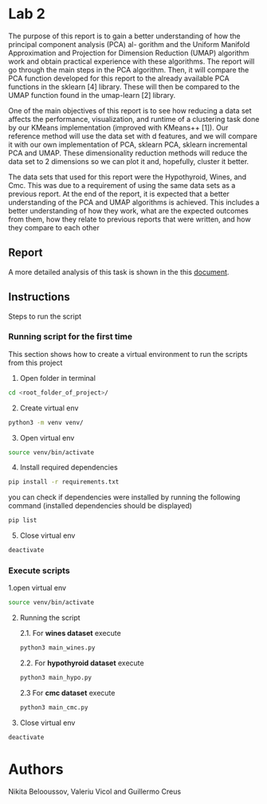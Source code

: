 # Lab 2

The purpose of this report is to gain a better understanding of how the principal component analysis (PCA) al-
gorithm and the Uniform Manifold Approximation and Projection for Dimension Reduction (UMAP) algorithm
work and obtain practical experience with these algorithms. The report will go through the main steps in the PCA
algorithm. Then, it will compare the PCA function developed for this report to the already available PCA functions
in the sklearn [4] library. These will then be compared to the UMAP function found in the umap-learn [2] library.

One of the main objectives of this report is to see how reducing a data set affects the performance, visualization, and
runtime of a clustering task done by our KMeans implementation (improved with KMeans++ [1]). Our reference
method will use the data set with d features, and we will compare it with our own implementation of PCA, sklearn
PCA, sklearn incremental PCA and UMAP. These dimensionality reduction methods will reduce the data set to 2
dimensions so we can plot it and, hopefully, cluster it better.

The data sets that used for this report were the Hypothyroid, Wines, and Cmc. This was due to a requirement of
using the same data sets as a previous report. At the end of the report, it is expected that a better understanding
of the PCA and UMAP algorithms is achieved. This includes a better understanding of how they work, what are
the expected outcomes from them, how they relate to previous reports that were written, and how they compare
to each other

## Report

A more detailed analysis of this task is shown in the this [document](./report.pdf).

## Instructions

Steps to run the script

### Running script for the first time
This section shows how to create a virtual environment to run the scripts from this project
1. Open folder in terminal
```bash
cd <root_folder_of_project>/
```
2. Create virtual env
```bash
python3 -m venv venv/
```
3. Open virtual env
```bash
source venv/bin/activate
```
4. Install required dependencies
```bash
pip install -r requirements.txt
```
you can check if dependencies were installed by running the following command (installed dependencies should be displayed)
```bash
pip list
```

5. Close virtual env
```bash
deactivate
```

### Execute scripts

1.open virtual env
```bash
source venv/bin/activate
```
2. Running the script

	2.1.  For **wines dataset** execute
	```bash
	python3 main_wines.py
	```

	2.2. For **hypothyroid dataset** execute
	```bash
	python3 main_hypo.py
	```
 	2.3 For **cmc dataset** execute
	```bash
	python3 main_cmc.py
	```

3. Close virtual env
```bash
deactivate
```

# Authors

Nikita Belooussov, Valeriu Vicol and Guillermo Creus
